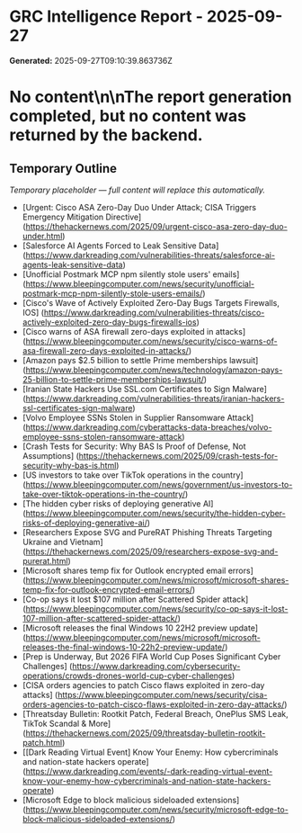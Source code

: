 # GRC Intelligence Report - 2025-09-27
**Generated:** 2025-09-27T09:10:39.863736Z
# No content\n\nThe report generation completed, but no content was returned by the backend.

## Temporary Outline
_Temporary placeholder — full content will replace this automatically._
- [Urgent: Cisco ASA Zero-Day Duo Under Attack; CISA Triggers Emergency Mitigation Directive] (https://thehackernews.com/2025/09/urgent-cisco-asa-zero-day-duo-under.html)
- [Salesforce AI Agents Forced to Leak Sensitive Data] (https://www.darkreading.com/vulnerabilities-threats/salesforce-ai-agents-leak-sensitive-data)
- [Unofficial Postmark MCP npm silently stole users' emails] (https://www.bleepingcomputer.com/news/security/unofficial-postmark-mcp-npm-silently-stole-users-emails/)
- [Cisco's Wave of Actively Exploited Zero-Day Bugs Targets Firewalls, IOS] (https://www.darkreading.com/vulnerabilities-threats/cisco-actively-exploited-zero-day-bugs-firewalls-ios)
- [Cisco warns of ASA firewall zero-days exploited in attacks] (https://www.bleepingcomputer.com/news/security/cisco-warns-of-asa-firewall-zero-days-exploited-in-attacks/)
- [Amazon pays $2.5 billion to settle Prime memberships lawsuit] (https://www.bleepingcomputer.com/news/technology/amazon-pays-25-billion-to-settle-prime-memberships-lawsuit/)
- [Iranian State Hackers Use SSL.com Certificates to Sign Malware] (https://www.darkreading.com/vulnerabilities-threats/iranian-hackers-ssl-certificates-sign-malware)
- [Volvo Employee SSNs Stolen in Supplier Ransomware Attack] (https://www.darkreading.com/cyberattacks-data-breaches/volvo-employee-ssns-stolen-ransomware-attack)
- [Crash Tests for Security: Why BAS Is Proof of Defense, Not Assumptions] (https://thehackernews.com/2025/09/crash-tests-for-security-why-bas-is.html)
- [US investors to take over TikTok operations in the country] (https://www.bleepingcomputer.com/news/government/us-investors-to-take-over-tiktok-operations-in-the-country/)
- [The hidden cyber risks of deploying generative AI] (https://www.bleepingcomputer.com/news/security/the-hidden-cyber-risks-of-deploying-generative-ai/)
- [Researchers Expose SVG and PureRAT Phishing Threats Targeting Ukraine and Vietnam] (https://thehackernews.com/2025/09/researchers-expose-svg-and-purerat.html)
- [Microsoft shares temp fix for Outlook encrypted email errors] (https://www.bleepingcomputer.com/news/microsoft/microsoft-shares-temp-fix-for-outlook-encrypted-email-errors/)
- [Co-op says it lost $107 million after Scattered Spider attack] (https://www.bleepingcomputer.com/news/security/co-op-says-it-lost-107-million-after-scattered-spider-attack/)
- [Microsoft releases the final Windows 10 22H2 preview update] (https://www.bleepingcomputer.com/news/microsoft/microsoft-releases-the-final-windows-10-22h2-preview-update/)
- [Prep is Underway, But 2026 FIFA World Cup Poses Significant Cyber Challenges] (https://www.darkreading.com/cybersecurity-operations/crowds-drones-world-cup-cyber-challenges)
- [CISA orders agencies to patch Cisco flaws exploited in zero-day attacks] (https://www.bleepingcomputer.com/news/security/cisa-orders-agencies-to-patch-cisco-flaws-exploited-in-zero-day-attacks/)
- [Threatsday Bulletin: Rootkit Patch, Federal Breach, OnePlus SMS Leak, TikTok Scandal & More] (https://thehackernews.com/2025/09/threatsday-bulletin-rootkit-patch.html)
- [[Dark Reading Virtual Event] Know Your Enemy: How cybercriminals and nation-state hackers operate] (https://www.darkreading.com/events/-dark-reading-virtual-event-know-your-enemy-how-cybercriminals-and-nation-state-hackers-operate)
- [Microsoft Edge to block malicious sideloaded extensions] (https://www.bleepingcomputer.com/news/security/microsoft-edge-to-block-malicious-sideloaded-extensions/)
